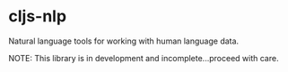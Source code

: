 cljs-nlp
========

Natural language tools for working with human language data.

NOTE: This library is in development and incomplete...proceed with care.
